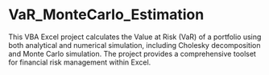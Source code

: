 # VaR_MonteCarlo_Estimation

This VBA Excel project calculates the Value at Risk (VaR) of a portfolio using both analytical and numerical simulation, including Cholesky decomposition and Monte Carlo simulation. The project provides a comprehensive toolset for financial risk management within Excel.
